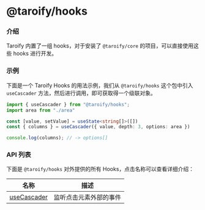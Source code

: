 # @taroify/hooks

### 介绍

Taroify 内置了一组 hooks，对于安装了 `@taroify/core` 的项目，可以直接使用这些 hooks 进行开发。

### 示例

下面是一个 Taroify Hooks 的用法示例，我们从 `@taroify/hooks` 这个包中引入 `useCascader` 方法，然后进行调用，即可获取得一个级联对象。

```ts
import { useCascader } from "@taroify/hooks";
import area from "./area"

const [value, setValue] = useState<string[]>([])
const { columns } = useCascader({ value, depth: 3, options: area })

console.log(columns); // -> options[]
```

### API 列表

下面是 `@taroify/hooks` 对外提供的所有 Hooks，点击名称可以查看详细介绍：

| 名称 | 描述 |
| --- | --- |
| [useCascader](/hooks/use-cascader/) | 监听点击元素外部的事件 |
